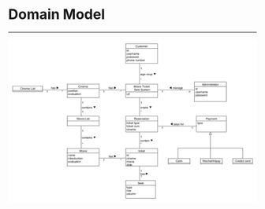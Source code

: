 # Domain Model

---



![](https://github.com/Movie-ticket-Sale-System/DashBoard/raw/master/image/lesson7_team_domain_model.png)

